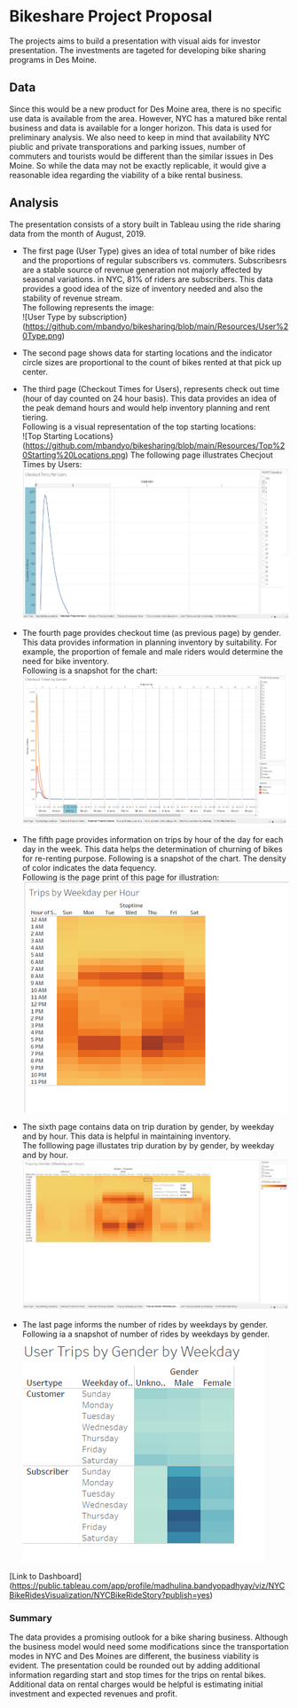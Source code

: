 # Bikeshare Project Proposal
The projects aims to build a presentation with visual aids for investor presentation. The investments are tageted for developing bike sharing programs in Des Moine.
## Data
Since this would be a new product for Des Moine area, there is no specific use data is available from the area. However, NYC has a matured bike rental business and data is available for a longer horizon. This data is used for preliminary analysis. We also need to keep in mind that availability NYC piublic and private transporations and parking issues, number of commuters and tourists would be different than the similar issues in Des Moine. So while the data may not be exactly replicable, it would give a reasonable idea regarding the viability of a bike rental business.
## Analysis
The presentation consists of a story built in Tableau using the ride sharing data from the month of August, 2019. </br>
* The first page (User Type) gives an idea of total number of bike rides and the proportions of regular subscribers vs. commuters. Subscribesrs are a stable source of revenue generation not majorly affected by seasonal variations. in NYC, 81% of riders are subscribers. This data provides a good idea of the size of inventory needed and also the stability of revenue stream. </br>
The following represents the image: </br>
![User Type by subscription}(https://github.com/mbandyo/bikesharing/blob/main/Resources/User%20Type.png)
* The second page shows data for starting locations and the indicator circle sizes are proportional to the count of bikes rented at that pick up center. </br>
* The third page (Checkout Times for Users), represents check out time (hour of day counted on 24 hour basis). This data provides an idea of the peak demand hours and would help inventory planning and rent tiering.</br>
Following is a visual representation of the top starting locations: </br>
![Top Starting Locations}(https://github.com/mbandyo/bikesharing/blob/main/Resources/Top%20Starting%20Locations.png)
The following page illustrates Checjout Times by Users:
![Checkout Times by Users](https://github.com/mbandyo/bikesharing/blob/main/Resources/Checkout%20Times%20for%20Users.png)
* The fourth page provides checkout time (as previous page) by gender. This data provides information in planning inventory by suitability. For example, the proportion of female and male riders would determine the need for bike inventory.</br>
Following is a snapshot for the chart: </br>
![Checkout Times by Grnder](https://github.com/mbandyo/bikesharing/blob/main/Resources/Checkout%20Times%20by%20Gender.png)
* The fifth page provides information on trips by hour of the day for each day in the week. This data helps the determination of churning of bikes for re-renting purpose. Following is a snapshot of the chart. The density of color indicates the data fequency.</br>
Following is the page print of this page for illustration: </br>
![Bike Trips by Hour for Weekday](https://github.com/mbandyo/bikesharing/blob/main/Resources/Bike%20Trips%20by%20Weekday%20per%20Hour.png)

* The sixth page contains data on trip duration by gender, by weekday and by hour. This data is helpful in maintaining inventory.</br>
The folllowing page illustates trip duration by by gender, by weekday and by hour.</br>
![Trips by Gender (Weekday per Hour](https://github.com/mbandyo/bikesharing/blob/main/Resources/Checkout%20Times%20by%20Gender(Weekday%20per%20Hour).png)
* The last page informs the number of rides by weekdays by gender.</br>
Following ia a snapshot of number of rides by weekdays by gender.</br>
![User Trips by Gender by Weekday](https://github.com/mbandyo/bikesharing/blob/main/Resources/User%20Trips%20by%20Gender%20by%20Weekday.png)

[Link to Dashboard] (https://public.tableau.com/app/profile/madhulina.bandyopadhyay/viz/NYCBikeRidesVisualization/NYCBikeRideStory?publish=yes)

### Summary
The data provides a promising outlook for a bike sharing business. Although the business model would need some modifications since the transportation modes in NYC and Des Moines are different, the business viability is evident. The presentation could be rounded out by adding additional information regarding start and stop times for the trips on rental bikes.
Additional data on rental charges would be helpful is estimating initial investment and expected revenues and profit.

